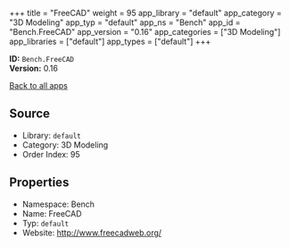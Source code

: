 ﻿+++
title = "FreeCAD"
weight = 95
app_library = "default"
app_category = "3D Modeling"
app_typ = "default"
app_ns = "Bench"
app_id = "Bench.FreeCAD"
app_version = "0.16"
app_categories = ["3D Modeling"]
app_libraries = ["default"]
app_types = ["default"]
+++

**ID:** `Bench.FreeCAD`  
**Version:** 0.16  
<!--more-->

[Back to all apps](/apps/)

## Source

* Library: `default`
* Category: 3D Modeling
* Order Index: 95

## Properties

* Namespace: Bench
* Name: FreeCAD
* Typ: `default`
* Website: <http://www.freecadweb.org/>

